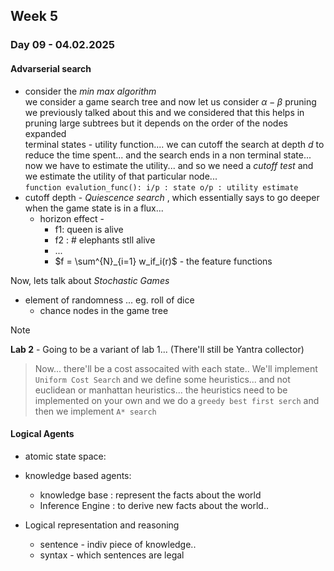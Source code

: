 ## Week 5
### Day 09 - 04.02.2025
#### Advarserial search
- consider the _min max algorithm_ <br> we consider a game search tree and now let us consider $\alpha - \beta$ pruning <br> we previously talked about this and we considered that this helps in pruning large subtrees  but it depends on the order of the nodes expanded <br> terminal states - utility function.... we can cutoff the search at depth $d$ to reduce the time spent... and the search ends in a non terminal state... now we have to estimate the utility... and so we need a _cutoff test_ and we estimate the utility of that particular node... <br>  ```function evalution_func():
		i/p : state
		o/p : utility estimate```
- cutoff depth - _Quiescence search_ , which essentially says to go deeper when the game state is in a flux... 
	- horizon effect - 
		- f1: queen is alive
		- f2 : # elephants stll alive
		- ...
		- $f = \sum^{N}_{i=1} w_if_i(r)$ - the feature functions

Now, lets talk about _Stochastic Games_ 
- element of randomness ... eg. roll of dice
	- chance nodes in the game tree

> [!NOTE]
   **Lab 2** - Going to be a variant of lab 1... (There'll still be Yantra collector) 
> Now... there'll be a cost assocaited with each state.. We'll  implement `Uniform Cost Search` and we define some heuristics... and not euclidean or manhattan heuristics... the heuristics need to be implemented on your own and we do a `greedy best first serch` and then we implement `A* search` 

#### Logical Agents
- atomic state space:


- knowledge based agents: 
	- knowledge base : represent the facts about the world
	- Inference Engine : to derive new facts about the world..
- Logical representation and reasoning 
	- sentence - indiv piece of knowledge..
	- syntax - which sentences are legal 

